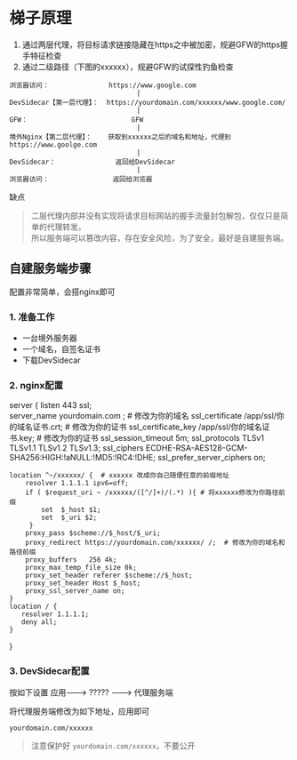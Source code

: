 # 梯子原理

1. 通过两层代理，将目标请求链接隐藏在https之中被加密，规避GFW的https握手特征检查
2. 通过二级路径（下图的xxxxxx），规避GFW的试探性钓鱼检查


```
浏览器访问：               https://www.google.com    
                                |
DevSidecar【第一层代理】：  https://yourdomain.com/xxxxxx/www.google.com/
                                |
GFW：                          GFW
                                |
境外Nginx【第二层代理】：    获取到xxxxxx之后的域名和地址，代理到https://www.goolge.com
                                |
DevSidecar：               返回给DevSidecar
                                |
浏览器访问：                返回给浏览器

```


缺点
> 二层代理内部并没有实现将请求目标网站的握手流量封包解包，仅仅只是简单的代理转发。      
> 所以服务端可以篡改内容，存在安全风险，为了安全，最好是自建服务端。

## 自建服务端步骤
配置非常简单，会搭nginx即可

###  1. 准备工作
* 一台境外服务器
* 一个域名，自签名证书
* 下载DevSidecar

### 2. nginx配置
 server {
    listen 443 ssl;  
    server_name yourdomain.com ; # 修改为你的域名
    ssl_certificate /app/ssl/你的域名证书.crt;   # 修改为你的证书
    ssl_certificate_key /app/ssl/你的域名证书.key; # 修改为你的证书
    ssl_session_timeout 5m;
    ssl_protocols TLSv1 TLSv1.1 TLSv1.2 TLSv1.3;
    ssl_ciphers ECDHE-RSA-AES128-GCM-SHA256:HIGH:!aNULL:!MD5:!RC4:!DHE;
    ssl_prefer_server_ciphers on;
    
   
    location ^~/xxxxxx/ {  # xxxxxx 改成你自己随便任意的前缀地址
        resolver 1.1.1.1 ipv6=off;
        if ( $request_uri ~ /xxxxxx/([^/]+)/(.*) ){ # 将xxxxxx修改为你路径前缀
            set  $_host $1;
            set  $_uri $2;
         }
        proxy_pass $scheme://$_host/$_uri;
        proxy_redirect https://yourdomain.com/xxxxxx/ /;  # 修改为你的域名和路径前缀
        proxy_buffers   256 4k;
        proxy_max_temp_file_size 0k;
        proxy_set_header referer $scheme://$_host;
        proxy_set_header Host $_host;
        proxy_ssl_server_name on;
    }
    location / {
       resolver 1.1.1.1;
       deny all;
    }
}

### 3. DevSidecar配置
按如下设置
应用---> ????? ---> 代理服务端    

将代理服务端修改为如下地址，应用即可
```
yourdomain.com/xxxxxx
```

> 注意保护好 `yourdomain.com/xxxxxx`，不要公开
